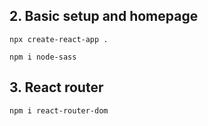 ## 2. Basic setup and homepage
`npx create-react-app .`  

`npm i node-sass`  

## 3. React router

`npm i react-router-dom`  
